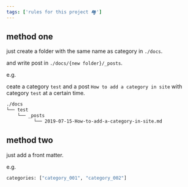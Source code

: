 ```yaml
---
tags: ['rules for this project 🏘️']
---
```


## method one

just create a folder with the same name as category in `./docs`.

and write post in `./docs/{new folder}/_posts`.

e.g.

ceate a category `test` and a post `How to add a category in site` with category `test` at a certain time.

```bash
./docs
└── test
    └── _posts
          └── 2019-07-15-How-to-add-a-category-in-site.md
```

## method two 

just add a front matter.

e.g.

```bash
categories: ["category_001", "category_002"]
```